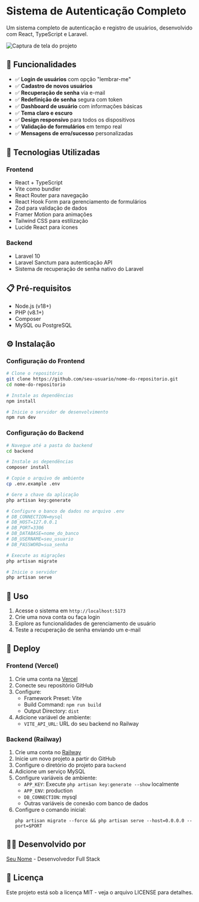 # Sistema de Autenticação Completo

Um sistema completo de autenticação e registro de usuários, desenvolvido com React, TypeScript e Laravel.

![Captura de tela do projeto](https://via.placeholder.com/800x400)

## 🚀 Funcionalidades

- ✅ **Login de usuários** com opção "lembrar-me"
- ✅ **Cadastro de novos usuários**
- ✅ **Recuperação de senha** via e-mail
- ✅ **Redefinição de senha** segura com token
- ✅ **Dashboard de usuário** com informações básicas
- ✅ **Tema claro e escuro**
- ✅ **Design responsivo** para todos os dispositivos
- ✅ **Validação de formulários** em tempo real
- ✅ **Mensagens de erro/sucesso** personalizadas

## 🔧 Tecnologias Utilizadas

### Frontend
- React + TypeScript
- Vite como bundler
- React Router para navegação
- React Hook Form para gerenciamento de formulários
- Zod para validação de dados
- Framer Motion para animações
- Tailwind CSS para estilização
- Lucide React para ícones

### Backend
- Laravel 10
- Laravel Sanctum para autenticação API
- Sistema de recuperação de senha nativo do Laravel

## 📋 Pré-requisitos

- Node.js (v18+)
- PHP (v8.1+)
- Composer
- MySQL ou PostgreSQL

## ⚙️ Instalação

### Configuração do Frontend

```bash
# Clone o repositório
git clone https://github.com/seu-usuario/nome-do-repositorio.git
cd nome-do-repositorio

# Instale as dependências
npm install

# Inicie o servidor de desenvolvimento
npm run dev
```

### Configuração do Backend

```bash
# Navegue até a pasta do backend
cd backend

# Instale as dependências
composer install

# Copie o arquivo de ambiente
cp .env.example .env

# Gere a chave da aplicação
php artisan key:generate

# Configure o banco de dados no arquivo .env
# DB_CONNECTION=mysql
# DB_HOST=127.0.0.1
# DB_PORT=3306
# DB_DATABASE=nome_do_banco
# DB_USERNAME=seu_usuario
# DB_PASSWORD=sua_senha

# Execute as migrações
php artisan migrate

# Inicie o servidor
php artisan serve
```

## 📝 Uso

1. Acesse o sistema em `http://localhost:5173`
2. Crie uma nova conta ou faça login
3. Explore as funcionalidades de gerenciamento de usuário
4. Teste a recuperação de senha enviando um e-mail

## 🚀 Deploy

### Frontend (Vercel)

1. Crie uma conta na [Vercel](https://vercel.com/)
2. Conecte seu repositório GitHub
3. Configure:
   - Framework Preset: Vite
   - Build Command: `npm run build`
   - Output Directory: `dist`
4. Adicione variável de ambiente:
   - `VITE_API_URL`: URL do seu backend no Railway

### Backend (Railway)

1. Crie uma conta no [Railway](https://railway.app/)
2. Inicie um novo projeto a partir do GitHub
3. Configure o diretório do projeto para `backend`
4. Adicione um serviço MySQL
5. Configure variáveis de ambiente:
   - `APP_KEY`: Execute `php artisan key:generate --show` localmente
   - `APP_ENV`: production
   - `DB_CONNECTION`: mysql
   - Outras variáveis de conexão com banco de dados
6. Configure o comando inicial: 
   ```
   php artisan migrate --force && php artisan serve --host=0.0.0.0 --port=$PORT
   ```

## 👨‍💻 Desenvolvido por

[Seu Nome](https://github.com/seu-usuario) - Desenvolvedor Full Stack

## 📄 Licença

Este projeto está sob a licença MIT - veja o arquivo LICENSE para detalhes. 